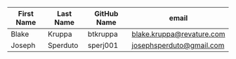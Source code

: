| First Name    | Last Name     | GitHub Name  | email |
| ------------- | ------------- | -----        | ----  |
| Blake         | Kruppa        | btkruppa     | blake.kruppa@revature.com |
| Joseph        | Sperduto        | sperj001     | josephsperduto@gmail.com |
